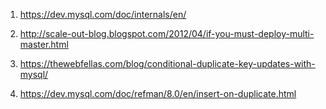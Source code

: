 1) https://dev.mysql.com/doc/internals/en/

2) http://scale-out-blog.blogspot.com/2012/04/if-you-must-deploy-multi-master.html

3) https://thewebfellas.com/blog/conditional-duplicate-key-updates-with-mysql/

4) https://dev.mysql.com/doc/refman/8.0/en/insert-on-duplicate.html


